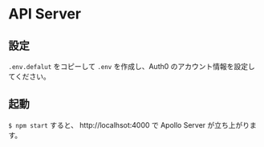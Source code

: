 # API Server

## 設定

`.env.defalut` をコピーして `.env` を作成し、Auth0 のアカウント情報を設定してください。

## 起動

`$ npm start` すると、 http://localhsot:4000 で Apollo Server が立ち上がります。
